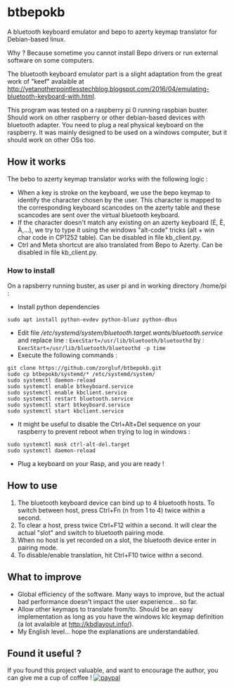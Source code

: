# btbepokb

A bluetooth keyboard emulator and bepo to azerty keymap translator for Debian-based linux.

Why ? Because sometime you cannot install Bepo drivers or run external software on some computers. 

The bluetooth keyboard emulator part is a slight adaptation from the great work of "keef" avalaible at http://yetanotherpointlesstechblog.blogspot.com/2016/04/emulating-bluetooth-keyboard-with.html.

This program was tested on a raspberry pi 0 running raspbian buster. Should work on other raspberry or other debian-based devices with bluetooth adapter. You need to plug a real physical keyboard on the raspberry. It was mainly designed to be used on a windows computer, but it should work on other OSs too. 

## How it works

The bebo to azerty keymap translator works with the following logic :
* When a key is stroke on the keyboard, we use the bepo keymap to identify the character chosen by the user. This character is mapped to the corresponding keyboard scancodes on the azerty table and these scancodes are sent over the virtual bluetooth keyboard.
* If the character doesn't match any existing on an azerty keyboard (É, È, À,...), we try to type it using the windows "alt-code" tricks (alt + win char code in CP1252 table). Can be disabled in file kb_client.py.
* Ctrl and Meta shortcut are also translated from Bepo to Azerty. Can be disabled in file kb_client.py.

### How to install

On a rapsberry running buster, as user pi and in working directory /home/pi :

* Install python dependencies
```
sudo apt install python-evdev python-bluez python-dbus
```
* Edit file */etc/systemd/system/bluetooth.target.wants/bluetooth.service* and replace line :
```ExecStart=/usr/lib/bluetooth/bluetoothd```
by :
```ExecStart=/usr/lib/bluetooth/bluetoothd -p time```
* Execute the following commands :
```
git clone https://github.com/zorgluf/btbepokb.git
sudo cp btbepokb/systemd/* /etc/systemd/system/
sudo systemctl daemon-reload
sudo systemctl enable btkeyboard.service
sudo systemctl enable kbclient.service
sudo systemctl restart bluetooth.service
sudo systemctl start btkeyboard.service
sudo systemctl start kbclient.service
```
* It might be useful to disable the Ctrl+Alt+Del sequence on your raspberry to prevent reboot when trying to log in windows :
```
sudo systemctl mask ctrl-alt-del.target
sudo systemctl daemon-reload
```
* Plug a keyboard on your Rasp, and you are ready !


## How to use

1. The bluetooth keyboard device can bind up to 4 bluetooth hosts. To switch between host, press Ctrl+Fn (n from 1 to 4) twice within a second.
2. To clear a host, press twice Ctrl+F12 within a second. It will clear the actual "slot" and switch to bluetooth pairing mode.
3. When no host is yet recorded on a slot, the bluetooth device enter in pairing mode. 
4. To disable/enable translation, hit Ctrl+F10 twice withn a second.



## What to improve

* Global efficiency of the software. Many ways to improve, but the actual bad performance doesn't impact the user experience... so far.
* Allow other keymaps to translate from/to. Should be an easy implementation as long as you have the windows klc keymap definition (a lot avalaible at http://kbdlayout.info/).
* My English level... hope the explanations are understandabled.


## Found it useful ?

If you found this project valuable, and want to encourage the author, you can give me a cup of coffee !
[![paypal](https://www.paypalobjects.com/en_US/i/btn/btn_donateCC_LG.gif)](https://www.paypal.com/cgi-bin/webscr?cmd=_s-xclick&hosted_button_id=TRY8KXAN39KJL&source=url)

